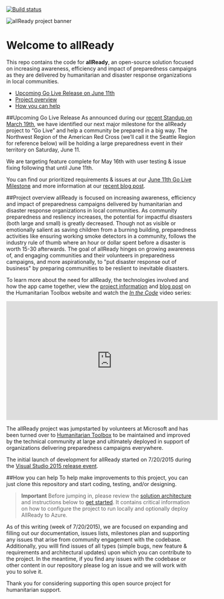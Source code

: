 [![Build status](https://ci.appveyor.com/api/projects/status/69iwhe2g11t30sj8/branch/master?svg=true)](https://ci.appveyor.com/project/HTBox/allready/branch/master)

![allReady project banner](./docs/media/all-ready-project-banner.jpg)

# Welcome to allReady

This repo contains the code for **allReady**, an open-source solution focused on increasing awareness, efficiency and impact of preparedness campaigns as they are delivered by humanitarian and disaster response organizations in local communities.

+ [Upcoming Go Live Release on June 11th](#upcoming-go-live-release)
+ [Project overview](#project-overview)
+ [How you can help](#how-you-can-help)

##Upcoming Go Live Release
As announced during our [recent Standup on March 19th](https://www.youtube.com/watch?v=EZBMDUj0NLo), we have identified our next major milestone for the allReady project to “Go Live” and help a community be prepared in a big way. The Northwest Region of the American Red Cross (we’ll call it the Seattle Region for reference below) will be holding a large preparedness event in their territory on Saturday, June 11.

We are targeting feature complete for May 16th with user testing & issue fixing following that until June 11th.


You can find our prioritized requirements & issues at our [June 11th Go Live Milestone](https://github.com/HTBox/allReady/milestones/%22June%20Go%20Live%22%20Public%20Release%20Feature%20Complete) and more information at our [recent blog post](http://www.htbox.org/blog/allready-update-on-go-live-plans-thank-you).

##Project overview
allReady is focused on increasing awareness, efficiency and impact of preparedness campaigns delivered by humanitarian and disaster response organizations in local communities.  As community preparedness and resliency increases, the potential for impactful disasters (both large and small) is greatly decreased.  Though not as visible or emotionally salient as saving children from a burning building, preparedness activities like ensuring working smoke detectors in a community, follows the industry rule of thumb where an hour or dollar spent before a disaster is worth 15-30 afterwards.  The goal of allReady hinges on growing awareness of, and engaging communities and their volunteers in preparedness campaigns, and more aspirationally, to "put disaster response out of business" by preparing communities to be reslient to inevitable disasters. 

To learn more about the need for allReady, the technologies involved and how the app came together, view the [project information](http://www.htbox.org/projects/allready) and [blog post](http://www.htbox.org/blog/allready-project-launched-at-visual-studio-2015-release-event) on the Humanitarian Toolbox website and watch the *[In the Code](https://channel9.msdn.com/Events/Visual-Studio/Visual-Studio-2015-Final-Release-Event/In-the-Code-App-Overview-and-Planning)* video series:

<iframe width="560" height="315" src="https://www.youtube.com/embed/XVRfcSej1l0" frameborder="0" allowfullscreen></iframe>

The allReady project was jumpstarted by volunteers at Microsoft and has been turned over to [Humanitarian Toolbox](http://www.htbox.org/) to be maintained and improved by the technical community at large and ultimately deployed in support of organizations delivering preparedness campaigns everywhere.

The initial launch of development for allReady started on 7/20/2015 during the [Visual Studio 2015 release event](http://aka.ms/vs2015event).

##How you can help
To help make improvements to this project, you can just clone this repository and start coding, testing, and/or designing. 

> **Important** Before jumping in, please review the [solution architecture](https://github.com/HTBox/allReady/wiki/Solution-architecture) and instructions below to [get started](https://github.com/HTBox/allReady/wiki/Solution-architecture#get-started-with-the-allready-solution). It contains critical information on how to configure the project to run locally and optionally deploy AllReady to Azure.

As of this writing (week of 7/20/2015), we are focused on expanding and filling out our documentation, issues lists, milestones plan and supporting any issues that arise from community engagement with the codebase.  Additionally, you willl find issues of all types (simple bugs, new feature & requirements and architectural updates) upon which you can contribute to the project.  In the meantime, if you find any issues with the codebase or other content in our repository please log an issue and we will work with you to solve it.

Thank you for considering supporting this open source project for humanitarian support.


